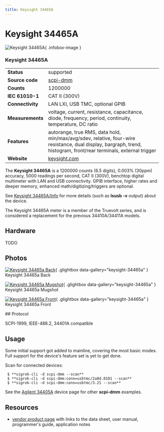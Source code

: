```yaml
---
title: Keysight 34465A
---
```


# Keysight 34465A

<div class="infobox" markdown>

![Keysight 34465A](./img/Keysight-34465a-back.jpg){ .infobox-image }

### Keysight 34465A

| | |
|---|---|
| **Status** | supported |
| **Source code** | [scpi-dmm](https://github.com/OpenTraceLab/OpenTraceCapture/tree/main/src/hardware/scpi-dmm) |
| **Counts** | 1200000 |
| **IEC 61010-1** | CAT II (300V) |
| **Connectivity** | LAN LXI, USB TMC, optional GPIB |
| **Measurements** | voltage, current, resistance, capacitance, diode, frequency, period, continuity, temperature, DC ratio |
| **Features** | autorange, true RMS, data hold, min/max/avg/sdev, relative, four-wire resistance, dual display, bargraph, trend, histogram, front/rear terminals, external trigger |
| **Website** | [keysight.com](https://www.keysight.com/de/pdx-2891457-pn-34465A/digital-multimeter-6-digit-truevolt-dmm) |

</div>

The **Keysight 34465A** is a 1200000 counts (6.5 digits), 0.003% (30ppm) accuracy, 5000 readings per second, CAT II (300V), benchtop digital multimeter with LAN and USB connectivity. GPIB interface, higher rates and deeper memory, enhanced math/digitizing/triggers are optional.

See [Keysight 34465A/Info](https://sigrok.org/wiki/Keysight_34465A/Info) for more details (such as **lsusb -v** output) about the device.

The Keysight 34465A meter is a member of the Truevolt series, and is considered a replacement for the previous 34410A/34411A models.

## Hardware

TODO

## Photos

<div class="photo-grid" markdown>

[![Keysight 34465a Back](./img/Keysight-34465a-back.jpg)](./img/Keysight-34465a-back.png "Keysight 34465a Back"){ .glightbox data-gallery="keysight-34465a" }
<span class="caption">Keysight 34465a Back</span>

[![Keysight 34465a Mugshot](./img/Keysight-34465a-mugshot.jpg)](./img/Keysight-34465a-mugshot.png "Keysight 34465a Mugshot"){ .glightbox data-gallery="keysight-34465a" }
<span class="caption">Keysight 34465a Mugshot</span>

[![Keysight 34465a Front](./img/Keysight-34465a-front.jpg)](./img/Keysight-34465a-front.png "Keysight 34465a Front"){ .glightbox data-gallery="keysight-34465a" }
<span class="caption">Keysight 34465a Front</span>

</div>
## Protocol

SCPI-1999, IEEE-488.2, 34401A compatible

## Usage

Some initial support got added to mainline, covering the most basic modes.  Full support for the device's feature set is yet to get done.

Scan for connected devices:

```
 $ **sigrok-cli -d scpi-dmm --scan**
 $ **sigrok-cli -d scpi-dmm:conn=usbtmc/2a8d.0101 --scan**
 $ **sigrok-cli -d scpi-dmm:conn=usbtmc/3.21 --scan**

```

See the [Agilent 34405A](https://sigrok.org/wiki/Agilent_34405A) device page for other **scpi-dmm** examples.

## Resources
- [vendor product page](https://www.keysight.com/de/pdx-2891457-pn-34465A/digital-multimeter-6-digit-truevolt-dmm) with links to the data sheet, user manual, programmer's guide, application notes

